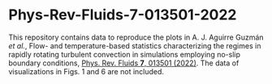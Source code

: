# Phys-Rev-Fluids-7-013501-2022

This repository contains data to reproduce the plots in A. J. Aguirre Guzmán *et al.*, Flow- and temperature-based statistics characterizing the regimes in rapidly rotating turbulent convection in simulations employing no-slip boundary conditions, [Phys. Rev. Fluids **7**, 013501 (2022)](https://doi.org/10.1103/PhysRevFluids.7.013501). The data of visualizations in Figs. 1 and 6 are not included.
